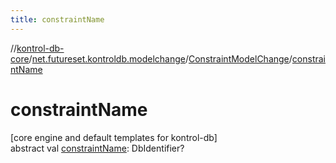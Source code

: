 ```yaml
---
title: constraintName
---
```

//[kontrol-db-core](../../../index.html)/[net.futureset.kontroldb.modelchange](../index.html)/[ConstraintModelChange](index.html)/[constraintName](constraint-name.html)



# constraintName



[core engine and default templates for kontrol-db]\
abstract val [constraintName](constraint-name.html): DbIdentifier?




